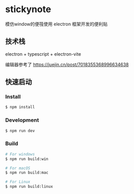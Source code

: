 # stickynote

模仿window的便筏使用 electron 框架开发的便利贴

## 技术栈

electron + typescript + electron-vite

编辑器参考了
https://juejin.cn/post/7018355368996634638

## 快速启动

### Install

```bash
$ npm install
```

### Development

```bash
$ npm run dev
```

### Build

```bash
# For windows
$ npm run build:win

# For macOS
$ npm run build:mac

# For Linux
$ npm run build:linux
```
